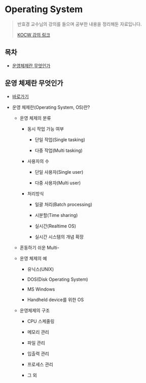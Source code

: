 # Operating System

> 반효경 교수님의 강의를 들으며 공부한 내용을 정리해둔 자료입니다.
>
> [KOCW 강의 링크](http://www.kocw.net/home/search/kemView.do?kemId=1046323)

## 목차

* [운영체제란 무엇인가](#운영체제란-무엇인가)

## 운영 체제란 무엇인가

* [바로가기](./what_is_os)

* 운영 체제란(Operating System, OS)란?

	* 운영 체제의 분류

		* 동시 작업 가능 여부

			* 단일 작업(Single tasking)

			* 다중 작업(Multi tasking)

		* 사용자의 수

			* 단일 사용자(Single user)

			* 다중 사용자(Multi user)

		* 처리방식

			* 일괄 처리(Batch processing)

			* 시분할(Time sharing)

			* 실시간(Realtime OS)

			* 실시간 시스템의 개념 확장

	* 혼동하기 쉬운 Multi-

	* 운영 체제의 예

		* 유닉스(UNIX)

		* DOS(Disk Operating System)

		* MS Windows

		* Handheld device를 위한 OS

	* 운영체제의 구조

		* CPU 스케줄링

		* 메모리 관리

		* 파일 관리

		* 입출력 관리

		* 프로세스 관리

		* 그 외